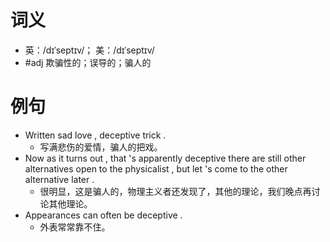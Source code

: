# 词义
- 英：/dɪˈseptɪv/； 美：/dɪˈseptɪv/
- #adj 欺骗性的；误导的；骗人的
# 例句
- Written sad love , deceptive trick .
	- 写满悲伤的爱情，骗人的把戏。
- Now as it turns out , that 's apparently deceptive there are still other alternatives open to the physicalist , but let 's come to the other alternative later .
	- 很明显，这是骗人的，物理主义者还发现了，其他的理论，我们晚点再讨论其他理论。
- Appearances can often be deceptive .
	- 外表常常靠不住。
